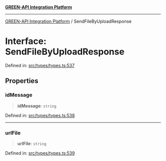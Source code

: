[**GREEN-API Integration Platform**](../README.md)

***

[GREEN-API Integration Platform](../globals.md) / SendFileByUploadResponse

# Interface: SendFileByUploadResponse

Defined in: [src/types/types.ts:537](https://github.com/green-api/greenapi-integration/blob/0c6468d26acd573ad1def9f01a1af819fb76eb31/src/types/types.ts#L537)

## Properties

### idMessage

> **idMessage**: `string`

Defined in: [src/types/types.ts:538](https://github.com/green-api/greenapi-integration/blob/0c6468d26acd573ad1def9f01a1af819fb76eb31/src/types/types.ts#L538)

***

### urlFile

> **urlFile**: `string`

Defined in: [src/types/types.ts:539](https://github.com/green-api/greenapi-integration/blob/0c6468d26acd573ad1def9f01a1af819fb76eb31/src/types/types.ts#L539)
